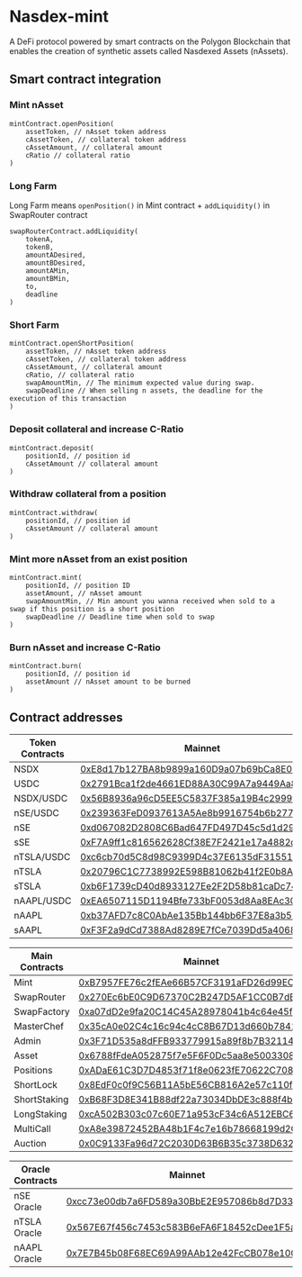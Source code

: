 # Nasdex-mint

A DeFi protocol powered by smart contracts on the Polygon Blockchain that enables the creation of synthetic assets called Nasdexed Assets (nAssets).

## Smart contract integration

### Mint nAsset

```JS
mintContract.openPosition(
    assetToken, // nAsset token address
    cAssetToken, // collateral token address
    cAssetAmount, // collateral amount
    cRatio // collateral ratio
)
```

### Long Farm

Long Farm means `openPosition()` in Mint contract + `addLiquidity()` in SwapRouter contract

```JS
swapRouterContract.addLiquidity(
    tokenA,
    tokenB,
    amountADesired,
    amountBDesired,
    amountAMin,
    amountBMin,
    to,
    deadline
)
```

### Short Farm

```JS
mintContract.openShortPosition(
    assetToken, // nAsset token address
    cAssetToken, // collateral token address
    cAssetAmount, // collateral amount
    cRatio, // collateral ratio
    swapAmountMin, // The minimum expected value during swap.
    swapDeadline // When selling n assets, the deadline for the execution of this transaction
)
```

### Deposit collateral and increase C-Ratio

```JS
mintContract.deposit(
    positionId, // position id
    cAssetAmount // collateral amount
)
```

### Withdraw collateral from a position

```JS
mintContract.withdraw(
    positionId, // position id
    cAssetAmount // collateral amount
)
```

### Mint more nAsset from an exist position
```JS
mintContract.mint(
    positionId, // position ID
    assetAmount, // nAsset amount
    swapAmountMin, // Min amount you wanna received when sold to a swap if this position is a short position
    swapDeadline // Deadline time when sold to swap
)
```

### Burn nAsset and increase C-Ratio
```JS
mintContract.burn(
    positionId, // position id
    assetAmount // nAsset amount to be burned
)
```

## Contract addresses

| Token Contracts | Mainnet                                                                                                       | Mumbai
| ----- | --------------------------------------------------------------------------------------------------------------------- | ----------------------------------------------------------------------------------------------------------------------------- |
| NSDX   | [0xE8d17b127BA8b9899a160D9a07b69bCa8E08bfc6](https://polygonscan.com/address/0xE8d17b127BA8b9899a160D9a07b69bCa8E08bfc6) |  [0x620c07ab0d26Fc22E346aadC895bc1eD84C6CF78](https://mumbai.polygonscan.com/address/0x620c07ab0d26Fc22E346aadC895bc1eD84C6CF78) |
| USDC   | [0x2791Bca1f2de4661ED88A30C99A7a9449Aa84174](https://polygonscan.com/address/0x2791Bca1f2de4661ED88A30C99A7a9449Aa84174) |  [0x2F059f10b9c8F21eF509f0a00B1A4DC21511CdFf](https://mumbai.polygonscan.com/address/0x2F059f10b9c8F21eF509f0a00B1A4DC21511CdFf) |
| NSDX/USDC   | [0x56B8936a96cD5EE5C5837F385a19B4c2999fD74a](https://polygonscan.com/address/0x56B8936a96cD5EE5C5837F385a19B4c2999fD74a) |  [0xF914dae3144E6f19DdD9143bd0f8ff8Fb016534a](https://mumbai.polygonscan.com/address/0xF914dae3144E6f19DdD9143bd0f8ff8Fb016534a) |
| nSE/USDC   | [0x239363FeD0937613A5Ae8b9916754b6b277B553E](https://polygonscan.com/address/0x239363FeD0937613A5Ae8b9916754b6b277B553E) |  [0x6CF79D9c5576dfAC54c6170D404D9569d896b0e4](https://mumbai.polygonscan.com/address/0x6CF79D9c5576dfAC54c6170D404D9569d896b0e4) |
| nSE   | [0xd067082D2808C6Bad647FD497D45c5d1d299216C](https://polygonscan.com/address/0xd067082D2808C6Bad647FD497D45c5d1d299216C) |  [0xc67B287F2F0A0b3589D1C2Fcce4B16C2c8DBDEdc](https://mumbai.polygonscan.com/address/0xc67B287F2F0A0b3589D1C2Fcce4B16C2c8DBDEdc) |
| sSE   | [0xF7A9ff1c816562628Cf38E7F2421e17a4882d901](https://polygonscan.com/address/0xF7A9ff1c816562628Cf38E7F2421e17a4882d901) |  [0x8BbaC288b26b38A98c4De9884ad4d97dc324B323](https://mumbai.polygonscan.com/address/0x8BbaC288b26b38A98c4De9884ad4d97dc324B323) |
| nTSLA/USDC   | [0xc6cb70d5C8d98C9399D4c37E6135dF31551c3A40](https://polygonscan.com/address/0xc6cb70d5C8d98C9399D4c37E6135dF31551c3A40) |  [0x211B33e5231907E26ab6FD8CAa3F6eA81936D15e](https://mumbai.polygonscan.com/address/0x211B33e5231907E26ab6FD8CAa3F6eA81936D15e) |
| nTSLA   | [0x20796C1C7738992E598B81062b41f2E0b8A8c382](https://polygonscan.com/address/0x20796C1C7738992E598B81062b41f2E0b8A8c382) |  [0x975ABb141eD45F8dAaCA49C15EF8D3650AbE0cc9](https://mumbai.polygonscan.com/address/0x975ABb141eD45F8dAaCA49C15EF8D3650AbE0cc9) |
| sTSLA   | [0xb6F1739cD40d8933127Ee2F2D58b81caDc74A8e0](https://polygonscan.com/address/0xb6F1739cD40d8933127Ee2F2D58b81caDc74A8e0) |  [0x362dB5C57CbD3CF43491134F79c334bC2a10db86](https://mumbai.polygonscan.com/address/0x362dB5C57CbD3CF43491134F79c334bC2a10db86) |
| nAAPL/USDC   | [0xEA6507115D1194Bfe733bF0053d8Aa8EAc3032a8](https://polygonscan.com/address/0xEA6507115D1194Bfe733bF0053d8Aa8EAc3032a8) | [0xDD8235664df4Ca35Ee0B814e4B4F80B82961c89f](https://mumbai.polygonscan.com/address/0xDD8235664df4Ca35Ee0B814e4B4F80B82961c89f) |
| nAAPL   | [0xb37AFD7c8C0AbAe135Bb144bb6F37E8a3b5796ca](https://polygonscan.com/address/0xb37AFD7c8C0AbAe135Bb144bb6F37E8a3b5796ca) | [0xe2D34f6f9939ACDDdAB8612B0ADbE7B9f3c8F0c0](https://mumbai.polygonscan.com/address/0xe2D34f6f9939ACDDdAB8612B0ADbE7B9f3c8F0c0) |
| sAAPL   | [0xF3F2a9dCd7388Ad8289E7fCe7039Dd5a4068d81b](https://polygonscan.com/address/0xF3F2a9dCd7388Ad8289E7fCe7039Dd5a4068d81b) | [0x4e0726a2eC86042321Dd7C62aa1AA357D81638cC](https://mumbai.polygonscan.com/address/0x4e0726a2eC86042321Dd7C62aa1AA357D81638cC) |

| Main Contracts | Mainnet                                                                                                       | Mumbai
| ----- | --------------------------------------------------------------------------------------------------------------------- | ----------------------------------------------------------------------------------------------------------------------------- |
| Mint   | [0xB7957FE76c2fEAe66B57CF3191aFD26d99EC5599](https://polygonscan.com/address/0xB7957FE76c2fEAe66B57CF3191aFD26d99EC5599) |  [0x2bFA60Fe6FDd82e732C0f8b7A87Ca6753b0167f0](https://mumbai.polygonscan.com/address/0x2bFA60Fe6FDd82e732C0f8b7A87Ca6753b0167f0) |
| SwapRouter   | [0x270Ec6bE0C9D67370C2B247D5AF1CC0B7dED0d4a](https://polygonscan.com/address/0x270Ec6bE0C9D67370C2B247D5AF1CC0B7dED0d4a) |  [0xeF1F06F0a9645A143Eaccb543f5bda85A9BD21D9](https://mumbai.polygonscan.com/address/0xeF1F06F0a9645A143Eaccb543f5bda85A9BD21D9) |
| SwapFactory   | [0xa07dD2e9fa20C14C45A28978041b4c64e45f7f97](https://polygonscan.com/address/0xa07dD2e9fa20C14C45A28978041b4c64e45f7f97) |  [0x03A8C741d36a8bF689A24C1F5d59cc122704E85F](https://mumbai.polygonscan.com/address/0x03A8C741d36a8bF689A24C1F5d59cc122704E85F) |
| MasterChef   | [0x35cA0e02C4c16c94c4cC8B67D13d660b78414f95](https://polygonscan.com/address/0x35cA0e02C4c16c94c4cC8B67D13d660b78414f95) |  [0xFe12AddfCDa0047aE304ADe81cEA6eBEe304a35d](https://mumbai.polygonscan.com/address/0xFe12AddfCDa0047aE304ADe81cEA6eBEe304a35d) |
| Admin   | [0x3F71D535a8dFFB933779915a89f8b7B321140344](https://polygonscan.com/address/0x3F71D535a8dFFB933779915a89f8b7B321140344) |  [0x1CAeb6856D561b317b29E7021B65F53f287346f6](https://mumbai.polygonscan.com/address/0x1CAeb6856D561b317b29E7021B65F53f287346f6) |
| Asset   | [0x6788fFdeA052875f7e5F6F0Dc5aa8e5003308049](https://polygonscan.com/address/0x6788fFdeA052875f7e5F6F0Dc5aa8e5003308049) |  [0x696C515e9E33f4e6c63645fac21701C0277e54d3](https://mumbai.polygonscan.com/address/0x696C515e9E33f4e6c63645fac21701C0277e54d3) |
| Positions   | [0xADaE61C3D7D4853f71f8e0623fE70622C708F266](https://polygonscan.com/address/0xADaE61C3D7D4853f71f8e0623fE70622C708F266) |  [0x9578da0aCfcAD212CCfd707acA3e0E2Ee9bf9EeC](https://mumbai.polygonscan.com/address/0x9578da0aCfcAD212CCfd707acA3e0E2Ee9bf9EeC) |
| ShortLock   | [0x8EdF0c0f9C56B11A5bE56CB816A2e57c110f44b1](https://polygonscan.com/address/0x8EdF0c0f9C56B11A5bE56CB816A2e57c110f44b1) |  [0xF68352670672db755dbD55a3d9Ff8B47d2c76Eb0](https://mumbai.polygonscan.com/address/0xF68352670672db755dbD55a3d9Ff8B47d2c76Eb0) |
| ShortStaking   | [0xB68F3D8E341B88df22a73034DbDE3c888f4bE9DE](https://polygonscan.com/address/0xB68F3D8E341B88df22a73034DbDE3c888f4bE9DE) |  [0xdD686588B64C29Bef6498f579e892AdAA293a6f3](https://mumbai.polygonscan.com/address/0xdD686588B64C29Bef6498f579e892AdAA293a6f3) |
| LongStaking   | [0xcA502B303c07c60E71a953cF34c6A512EBC61Bc6](https://polygonscan.com/address/0xcA502B303c07c60E71a953cF34c6A512EBC61Bc6) |  [0x1aD73968E12BaFB6342A0017c04309b31bC4C193](https://mumbai.polygonscan.com/address/0x1aD73968E12BaFB6342A0017c04309b31bC4C193) |
| MultiCall   | [0xA8e39872452BA48b1F4c7e16b78668199d2C41Dd](https://polygonscan.com/address/0xA8e39872452BA48b1F4c7e16b78668199d2C41Dd) |  [0x872808abd468F80c80213f48a5E917b5F5c371f8](https://mumbai.polygonscan.com/address/0x872808abd468F80c80213f48a5E917b5F5c371f8) |
| Auction   | [0x0C9133Fa96d72C2030D63B6B35c3738D6329A313](https://polygonscan.com/address/0x0C9133Fa96d72C2030D63B6B35c3738D6329A313) | [0xEEdCB4689B55956E1fd434790b9703466B93Ea7D](https://mumbai.polygonscan.com/address/0xEEdCB4689B55956E1fd434790b9703466B93Ea7D) |

| Oracle Contracts | Mainnet                                                                                                       | Mumbai
| ----- | --------------------------------------------------------------------------------------------------------------------- | ----------------------------------------------------------------------------------------------------------------------------- |
| nSE Oracle   | [0xcc73e00db7a6FD589a30BbE2E957086b8d7D3331](https://polygonscan.com/address/0xcc73e00db7a6FD589a30BbE2E957086b8d7D3331) |  [0xEEeEB911f1c30217EfFC662B157f8BAF91f1133b](https://mumbai.polygonscan.com/address/0xEEeEB911f1c30217EfFC662B157f8BAF91f1133b) |
| nTSLA Oracle   | [0x567E67f456c7453c583B6eFA6F18452cDee1F5a8](https://polygonscan.com/address/0x567E67f456c7453c583B6eFA6F18452cDee1F5a8) |  [0xDb12E805d004698FC58F6e4fbdD876268DF2dfFe](https://mumbai.polygonscan.com/address/0xDb12E805d004698FC58F6e4fbdD876268DF2dfFe) |
| nAAPL Oracle   | [0x7E7B45b08F68EC69A99AAb12e42FcCB078e10094](https://polygonscan.com/address/0x7E7B45b08F68EC69A99AAb12e42FcCB078e10094) | [0x78ded7ecC5149Ee1f6d0DacfaD4F20882fDEe663](https://mumbai.polygonscan.com/address/0x78ded7ecC5149Ee1f6d0DacfaD4F20882fDEe663) |
